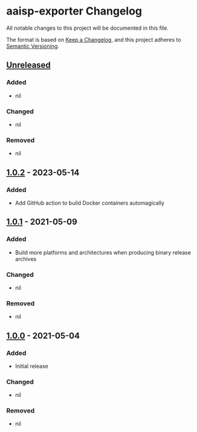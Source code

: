 # aaisp-exporter Changelog

All notable changes to this project will be documented in this file.

The format is based on [Keep a Changelog](https://keepachangelog.com/en/1.0.0/),
and this project adheres to [Semantic Versioning](https://semver.org/spec/v2.0.0.html).

## [Unreleased]

### Added

- nil

### Changed

- nil

### Removed

- nil

## [1.0.2] - 2023-05-14

### Added

- Add GitHub action to build Docker containers automagically

## [1.0.1] - 2021-05-09

### Added

- Build more platforms and architectures when producing binary release archives

### Changed

- nil

### Removed

- nil

## [1.0.0] - 2021-05-04

### Added

- Initial release

### Changed

- nil

### Removed

- nil

[Unreleased]: https://github.com/daveio/aaisp-exporter/compare/v1.0.2...HEAD
[1.0.2]: https://github.com/olivierlacan/keep-a-changelog/compare/v1.0.1...v1.0.2
[1.0.1]: https://github.com/olivierlacan/keep-a-changelog/compare/v1.0.0...v1.0.1
[1.0.0]: https://github.com/daveio/aaisp-exporter/releases/tag/v1.0.0
